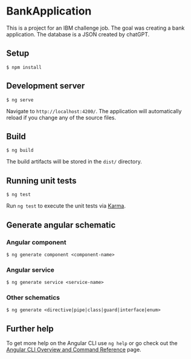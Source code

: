 # BankApplication

  This is a project for an IBM challenge job. The goal was creating a bank application. The database is a JSON created by chatGPT.

## Setup

    $ npm install

## Development server
    $ ng serve
  
  Navigate to `http://localhost:4200/`. The application will automatically reload if you change any of the source files.

## Build
    $ ng build

  The build artifacts will be stored in the `dist/` directory.

## Running unit tests
    $ ng test
  
  Run `ng test` to execute the unit tests via [Karma](https://karma-runner.github.io).


## Generate angular schematic

### Angular component
    $ ng generate component <component-name>

### Angular service
    $ ng generate service <service-name>

### Other schematics
    $ ng generate <directive|pipe|class|guard|interface|enum>


## Further help

To get more help on the Angular CLI use `ng help` or go check out the [Angular CLI Overview and Command Reference](https://angular.io/cli) page.
